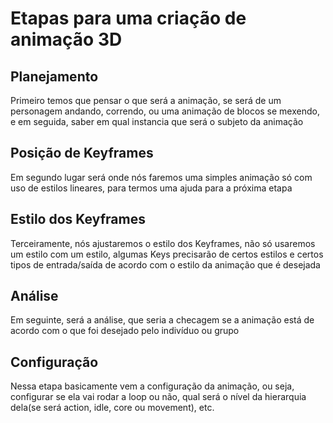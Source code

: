 <h1>Etapas para uma criação de animação 3D</h1>
        <h2>Planejamento</h2>
        <p>Primeiro temos que pensar o que será a animação, se será de um personagem andando, correndo, ou uma animação de blocos se mexendo, e em seguida, saber em qual instancia que será o subjeto da animação</p>
        <h2>Posição de Keyframes</h2>
        <p>Em segundo lugar será onde nós faremos uma simples animação só com uso de estilos lineares, para termos uma ajuda para a próxima etapa</p>
        <h2>Estilo dos Keyframes</h2>
        <p>Terceiramente, nós ajustaremos o estilo dos Keyframes, não só usaremos um estilo com um estilo, algumas Keys precisarão de certos estilos e certos tipos de entrada/saída de acordo com o estilo da animação que é desejada</p>
        <h2>Análise</h2>
        <p>Em seguinte, será a análise, que seria a checagem se a animação está de acordo com o que foi desejado pelo indivíduo ou grupo</p>
        <h2>Configuração</h2>
        <p>Nessa etapa basicamente vem a configuração da animação, ou seja, configurar se ela vai rodar a loop ou não, qual será o nível da hierarquia dela(se será action, idle, core ou movement), etc.</p>
